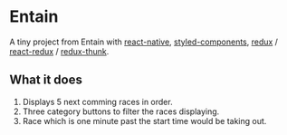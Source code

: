 # Entain
A tiny project from Entain with [react-native](https://reactnative.dev), [styled-components](https://styled-components.com), [redux](https://redux.js.org) / [react-redux](https://react-redux.js.org) / [redux-thunk](https://github.com/reduxjs/redux-thunk).

## What it does
1. Displays 5 next comming races in order.
2. Three category buttons to filter the races displaying.
3. Race which is one minute past the start time would be taking out.
